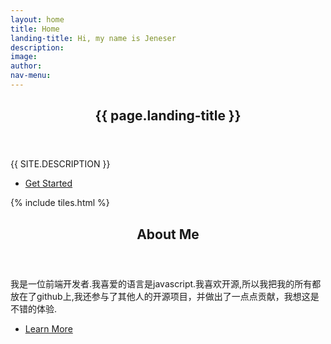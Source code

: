 ```yaml
---
layout: home
title: Home
landing-title: Hi, my name is Jeneser
description: 
image: 
author: 
nav-menu: 
---
```


<!-- Banner -->
<section id="banner" class="major">
	<div class="inner">
		<header class="major">
			<h1>{{ page.landing-title }}</h1>
		</header>
		<div class="content">
			<p style="text-transform: uppercase;">{{ site.description }}</p>
			<ul class="actions">
				<li><a href="#one" class="button next scrolly">Get Started</a></li>
			</ul>
		</div>
	</div>
</section>

<!-- Main -->
<div id="main">

<!-- One -->
{% include tiles.html %}

<!-- Two -->
<section id="two">
	<div class="inner">
		<header class="major">
			<h2>About Me</h2>
		</header>
		<p>我是一位前端开发者.我喜爱的语言是javascript.我喜欢开源,所以我把我的所有都放在了github上,我还参与了其他人的开源项目，并做出了一点点贡献，我想这是不错的体验.</p>
		<ul class="actions">
			<li><a href="landing.html" class="button next">Learn More</a></li>
		</ul>
	</div>
</section>

</div>

